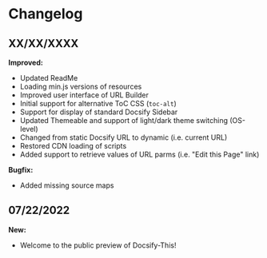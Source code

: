 # Changelog

## XX/XX/XXXX

**Improved:**  
* Updated ReadMe
* Loading min.js versions of resources
* Improved user interface of URL Builder
* Initial support for alternative ToC CSS (`toc-alt`)
* Support for display of standard Docsify Sidebar
* Updated Themeable and support of light/dark theme switching (OS-level)
* Changed from static Docsify URL to dynamic (i.e. current URL)
* Restored CDN loading of scripts
* Added support to retrieve values of URL parms (i.e. "Edit this Page" link)

**Bugfix:**  
* Added missing source maps

## 07/22/2022

**New:**  
* Welcome to the public preview of Docsify-This!
